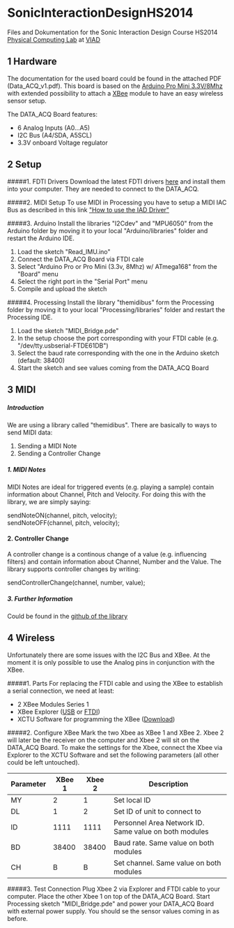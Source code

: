 # SonicInteractionDesignHS2014
Files and Dokumentation for the Sonic Interaction Design Course HS2014 
[Physical Computing Lab](http://blog.zhdk.ch/physicalcomputinglab) at [VIAD](http://iad.zhdk.ch)

## 1 Hardware
The documentation for the used board could be found in the attached PDF (Data_ACQ_v1.pdf). This board is based on the [Arduino Pro Mini 3.3V/8Mhz](http://arduino.cc/en/pmwiki.php?n=Main/ArduinoBoardProMini) with extended possibility to attach a [XBee](https://www.sparkfun.com/products/11215) module to have an easy wireless sensor setup. 

The DATA_ACQ Board features:

* 6 Analog Inputs (A0...A5)
* I2C Bus (A4/SDA, A5SCL)
* 3.3V onboard Voltage regulator

## 2 Setup
#####1. FDTI Drivers
Download the latest FDTI drivers [here](http://www.ftdichip.com/drivers/VCP/MacOSX/FTDIUSBSerialDriver_v2_2_18.dmg) and install them into your computer. They are needed to connect to the DATA_ACQ.

#####2. MIDI Setup
To use MIDI in Processing you have to setup a MIDI IAC Bus as described in this link ["How to use the IAD Driver"](https://sites.google.com/site/mfalab/mac-stuff/how-to-use-the-iac-driver)

#####3. Arduino
Install the libraries "I2Cdev" and "MPU6050" from the Arduino folder by moving it to your local "Arduino/libraries" folder and restart the Arduino IDE. 

1. Load the sketch "Read_IMU.ino"
2. Connect the DATA_ACQ Board via FTDI cale
3. Select "Arduino Pro or Pro Mini (3.3v, 8Mhz) w/ ATmega168" from the "Board" menu
4. Select the right port in the "Serial Port" menu
5. Compile and upload the sketch

#####4. Processing
Install the library "themidibus" form the Processing folder by moving it to your local "Processing/libraries" folder and restart the Processing IDE.

1. Load the sketch "MIDI_Bridge.pde"
2. In the setup choose the port corresponding with your FTDI cable (e.g. "/dev/tty.usbserial-FTDE61DB")
3. Select the baud rate corresponding with the one in the Arduino sketch (default: 38400)
4. Start the sketch and see values coming from the DATA_ACQ Board

## 3 MIDI
##### Introduction
We are using a library called "themidibus". There are basically to ways to send MIDI data:
1. Sending a MIDI Note
2. Sending a Controller Change

##### 1. MIDI Notes
MIDI Notes are ideal for triggered events (e.g. playing a sample) contain information about Channel, Pitch and Velocity. For doing this with the library, we are simply saying:

sendNoteON(channel, pitch, velocity);  
sendNoteOFF(channel, pitch, velocity);

#### 2. Controller Change
A controller change is a continous change of a value (e.g. influencing filters) and contain information about Channel, Number and the Value. The library supports controller changes by writing:

sendControllerChange(channel, number, value);

##### 3. Further Information
Could be found in the [github of the library](https://github.com/sparks/themidibus)

## 4 Wireless
Unfortunately there are some issues with the I2C Bus and XBee. At the moment it is only possible to use the Analog pins in conjunction with the XBee.

#####1. Parts
For replacing the FTDI cable and using the XBee to establish a serial connection, we need at least:

* 2 XBee Modules Series 1
* XBee Explorer  ([USB](https://www.sparkfun.com/products/11812) or [FTDI](https://www.sparkfun.com/products/11373))
* XCTU Software for programming the XBee ([Download](http://www.digi.com/products/wireless-wired-embedded-solutions/zigbee-rf-modules/xctu))

#####2. Configure XBee
Mark the two Xbee as XBee 1 and XBee 2. Xbee 2 will later be the receiver on the computer and Xbee 2 will sit on the DATA_ACQ Board. To make the settings for the Xbee, connect the Xbee via Explorer to the XCTU Software and set the following parameters (all other could be left untouched).

|Parameter|XBee 1 | Xbee 2 | Description|
|---------|-------|--------|------------|
|MY|2|1|Set local ID|
|DL|1|2|Set ID of unit to connect to|
|ID|1111|1111|Personnel Area Network ID. Same value on both modules|
|BD|38400|38400|Baud rate. Same value on both modules|
|CH|B|B|Set channel. Same value on both modules|

#####3. Test Connection
Plug Xbee 2 via Explorer and FTDI cable to your computer. Place the other Xbee 1 on top of the DATA_ACQ Board. Start Processing sketch "MIDI_Bridge.pde" and power your DATA_ACQ Board with external power supply. You should se the sensor values coming in as before.
